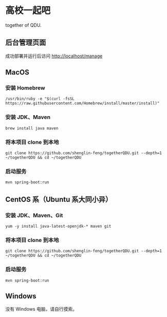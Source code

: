 # 高校一起吧

together of QDU.

## 后台管理页面

成功部署并运行后访问 <http://localhost/manage>

## MacOS

### 安装 Homebrew

`/usr/bin/ruby -e "$(curl -fsSL https://raw.githubusercontent.com/Homebrew/install/master/install)"`

### 安装 JDK、Maven

`brew install java maven`

### 将本项目 clone 到本地

`git clone https://github.com/shenglin-feng/togetherQDU.git --depth=1 ~/togetherQDU && cd ~/togetherQDU`

### 启动服务

`mvn spring-boot:run`

## CentOS 系（Ubuntu 系大同小异）

### 安装 JDK、Maven、Git

`yum -y install java-latest-openjdk-* maven git`

### 将本项目 clone 到本地

`git clone https://github.com/shenglin-feng/togetherQDU.git --depth=1 ~/togetherQDU && cd ~/togetherQDU`

### 启动服务

`mvn spring-boot:run`

## Windows

没有 Windows 电脑，请自行摸索。
